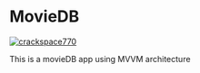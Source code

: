# MovieDB

[![crackspace770](https://circleci.com/gh/crackspace770/moviedb-2.0.svg?style=shield)](https://circleci.com/gh/crackspace770/moviedb-2.0)

This is a movieDB app using MVVM architecture

